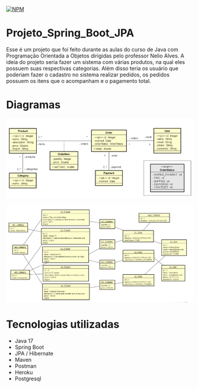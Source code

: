 [![NPM](https://img.shields.io/npm/l/react)](https://github.com/DaniloArr/Projeto_Spring_Boot_JPA/blob/main/LICENCE) 

# Projeto_Spring_Boot_JPA

Esse é um projeto que foi feito durante as aulas do curso de Java com Programação Orientada a Objetos dirigidas pelo professor Nelio Alves.
 A ideia do projeto seria fazer um sistema com várias produtos, na qual eles possuem suas respectivas categorias. Além disso teria os usuário que poderiam fazer o cadastro no sistema realizar pedidos, os pedidos possuem os itens que o acompanham e o pagamento total.
 
 # Diagramas 
 
![Web 1](https://github.com/DaniloArr/Projeto_Spring_Boot_JPA/blob/main/images_readme/Diagrama%20de%20classes.png)

![Web 2](https://github.com/DaniloArr/Projeto_Spring_Boot_JPA/blob/main/images_readme/domain%20instance.png)

# Tecnologias utilizadas
- Java 17
- Spring Boot
- JPA / Hibernate
- Maven
- Postman
- Heroku
- Postgresql
